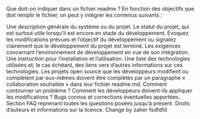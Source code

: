 Que doit-on indiquer dans un fichier readme ?
En fonction des objectifs que doit remplir le fichier, on peut y intégrer les contenus suivants :

Une description générale du système ou du projet.
Le statut du projet, qui est surtout utile lorsqu’il est encore en stade du développement. Évoquez les modifications prévues et l’objectif du développement ou signalez clairement que le développement du projet est terminé.
Les exigences concernant l’environnement de développement en vue de son intégration.
Une instruction pour l’installation et l’utilisation.
Une liste des technologies utilisées et, le cas échéant, des liens vers d’autres informations sur ces technologies.
Les projets open source que les développeurs modifient ou complètent par eux-mêmes doivent être complétés par un paragraphe « collaboration souhaitée » dans leur fichier readme.md. Comment contourner un problème ? Comment les développeurs doivent-ils appliquer les modifications ?
Bugs connus et corrections éventuelles apportées.
Section FAQ reprenant toutes les questions posées jusqu’à présent.
Droits d’auteurs et informations sur la licence.
Change by zaher
fsdfdfd

